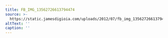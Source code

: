 ```yaml
---
title: FB_IMG_13562726613794474
source: >-
  https://static.jamesdigioia.com/uploads/2012/07/fb_img_13562726613794474-scaled.jpg
altText: ''
caption: ''
---
```


